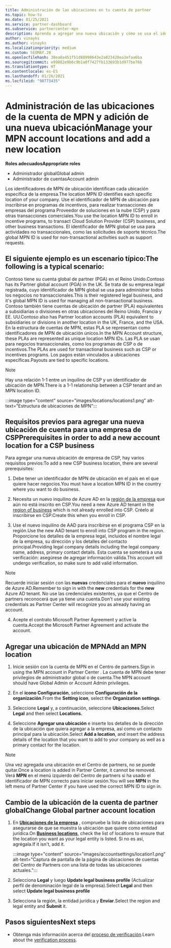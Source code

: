 ```yaml
---
title: Administración de las ubicaciones en tu cuenta de partner
ms.topic: how-to
ms.date: 01/25/2021
ms.service: partner-dashboard
ms.subservice: partnercenter-mpn
description: Aprenda a agregar una nueva ubicación y cómo se usa el identificador de MPN de ubicación en programas de incentivos, empresas de CSP, suscripciones y otras transacciones.
author: vinayks
ms.author: vinayks
ms.localizationpriority: medium
ms.custom: SEOMAY.20
ms.openlocfilehash: 38ea8a451f51d80998643e2a023420ea3efaa6ba
ms.sourcegitcommit: e99882e9b6c9b1a0f7427fb133693b1d977be76b
ms.translationtype: HT
ms.contentlocale: es-ES
ms.lasthandoff: 01/26/2021
ms.locfileid: "98773435"
---
```

# <a name="manage-your-mpn-account-locations-and-add-a-new-location"></a><span data-ttu-id="8392d-103">Administración de las ubicaciones de la cuenta de MPN y adición de una nueva ubicación</span><span class="sxs-lookup"><span data-stu-id="8392d-103">Manage your MPN account locations and add a new location</span></span>


<span data-ttu-id="8392d-104">**Roles adecuados**</span><span class="sxs-lookup"><span data-stu-id="8392d-104">**Appropriate roles**</span></span>

- <span data-ttu-id="8392d-105">Administrador global</span><span class="sxs-lookup"><span data-stu-id="8392d-105">Global admin</span></span>
- <span data-ttu-id="8392d-106">Administrador de cuentas</span><span class="sxs-lookup"><span data-stu-id="8392d-106">Account admin</span></span>

<span data-ttu-id="8392d-107">Los identificadores de MPN de ubicación identifican cada ubicación específica de la empresa.</span><span class="sxs-lookup"><span data-stu-id="8392d-107">The location MPN ID identifies each specific location of your company.</span></span> <span data-ttu-id="8392d-108">Use el identificador de MPN de ubicación para inscribirse en programas de incentivos, para realizar transacciones de empresas del programa Proveedor de soluciones en la nube (CSP) y para otras transacciones comerciales.</span><span class="sxs-lookup"><span data-stu-id="8392d-108">You use the location MPN ID to enroll in incentive programs, to transact Cloud Solution Provider (CSP) business, and other business transactions.</span></span> <span data-ttu-id="8392d-109">El identificador de MPN global se usa para actividades no transaccionales, como las solicitudes de soporte técnico.</span><span class="sxs-lookup"><span data-stu-id="8392d-109">The global MPN ID is used for non-transactional activities such as support requests.</span></span>

## <a name="the-following-is-a-typical-scenario"></a><span data-ttu-id="8392d-110">El siguiente ejemplo es un escenario típico:</span><span class="sxs-lookup"><span data-stu-id="8392d-110">The following is a typical scenario:</span></span>

<span data-ttu-id="8392d-111">Contoso tiene su cuenta global de partner (PGA) en el Reino Unido.</span><span class="sxs-lookup"><span data-stu-id="8392d-111">Contoso has its Partner global account (PGA) in the UK.</span></span> <span data-ttu-id="8392d-112">Se trata de su empresa legal registrada, cuyo identificador de MPN global se usa para administrar todos los negocios no transaccionales.</span><span class="sxs-lookup"><span data-stu-id="8392d-112">This is their registered legal business, and it's global MPN ID is used for managing all non-transactional business.</span></span> <span data-ttu-id="8392d-113">Contoso también tiene cuentas de ubicación de partner (PLA) equivalentes a subsidiarias o divisiones en otras ubicaciones del Reino Unido, Francia y EE. UU.</span><span class="sxs-lookup"><span data-stu-id="8392d-113">Contoso also has Partner location accounts (PLA) equivalent to subsidiaries or divisions in another location in the UK, France, and the USA.</span></span> <span data-ttu-id="8392d-114">En la estructura de cuentas de MPN, estas PLA se representan como identificadores de MPN de ubicación únicos.</span><span class="sxs-lookup"><span data-stu-id="8392d-114">In the MPN Account structure, these PLAs are represented as unique location MPN IDs.</span></span> <span data-ttu-id="8392d-115">Las PLA se usan para negocios transaccionales, como los programas de CSP o de incentivos.</span><span class="sxs-lookup"><span data-stu-id="8392d-115">The PLAs are used for transactional business such as CSP or incentives programs.</span></span> <span data-ttu-id="8392d-116">Los pagos están vinculados a ubicaciones específicas.</span><span class="sxs-lookup"><span data-stu-id="8392d-116">Payouts are tied to specific locations.</span></span> 

>[!NOTE]
><span data-ttu-id="8392d-117">Hay una relación 1-1 entre un inquilino de CSP y un identificador de ubicación de MPN.</span><span class="sxs-lookup"><span data-stu-id="8392d-117">There is a 1-1 relationship between a CSP tenant and an MPN location ID.</span></span>

:::image type="content" source="images/locations/locations1.png" alt-text="Estructura de ubicaciones de MPN":::

## <a name="prerequisites-in-order-to-add-a-new-account-location-for-a-csp-business"></a><span data-ttu-id="8392d-119">Requisitos previos para agregar una nueva ubicación de cuenta para una empresa de CSP</span><span class="sxs-lookup"><span data-stu-id="8392d-119">Prerequisites in order to add a new account location for a CSP business</span></span>

<span data-ttu-id="8392d-120">Para agregar una nueva ubicación de empresa de CSP, hay varios requisitos previos:</span><span class="sxs-lookup"><span data-stu-id="8392d-120">To add a new CSP business location, there are several prerequisites:</span></span>

1. <span data-ttu-id="8392d-121">Debe tener un identificador de MPN de ubicación en el país en el que quiere hacer negocios.</span><span class="sxs-lookup"><span data-stu-id="8392d-121">You must have a location MPN ID in the country where you want to do business.</span></span>

1. <span data-ttu-id="8392d-122">Necesita un nuevo inquilino de Azure AD en la [región de la empresa](regional-authorization-overview.md) que aún no está inscrito en CSP.</span><span class="sxs-lookup"><span data-stu-id="8392d-122">You need a new Azure AD tenant in the [region of business](regional-authorization-overview.md) which is not already enrolled into CSP.</span></span> <span data-ttu-id="8392d-123">Créelo al inscribirse en CSP.</span><span class="sxs-lookup"><span data-stu-id="8392d-123">Create this when you enroll in CSP.</span></span>
 
3. <span data-ttu-id="8392d-124">Use el nuevo inquilino de AAD para inscribirse en el programa CSP en la región.</span><span class="sxs-lookup"><span data-stu-id="8392d-124">Use the new AAD tenant to enroll into CSP program in the region.</span></span>
<span data-ttu-id="8392d-125">Proporcione los detalles de la empresa legal, incluidos el nombre legal de la empresa, su dirección y los detalles del contacto principal.</span><span class="sxs-lookup"><span data-stu-id="8392d-125">Providing legal company details including the legal company name, address, primary contact details.</span></span> <span data-ttu-id="8392d-126">Esta cuenta se someterá a una verificación: asegúrese de agregar información válida.</span><span class="sxs-lookup"><span data-stu-id="8392d-126">This account will undergo verification, so make sure to add valid information.</span></span>

>[!NOTE] 
 ><span data-ttu-id="8392d-127">Recuerde iniciar sesión con las **nuevas** credenciales para el **nuevo** inquilino de Azure AD.</span><span class="sxs-lookup"><span data-stu-id="8392d-127">Remember to sign in with the **new** credentials for the **new** Azure AD tenant.</span></span> <span data-ttu-id="8392d-128">No use las credenciales existentes, ya que el Centro de partners reconocerá que ya tiene una cuenta.</span><span class="sxs-lookup"><span data-stu-id="8392d-128">Don't use your existing credentials as Partner Center will recognize you as already having an account.</span></span>

4. <span data-ttu-id="8392d-129">Acepte el contrato Microsoft Partner Agreement y active la cuenta.</span><span class="sxs-lookup"><span data-stu-id="8392d-129">Accept the Microsoft Partner Agreement and activate the account.</span></span>

## <a name="add-an-mpn-location"></a><span data-ttu-id="8392d-130">Agregar una ubicación de MPN</span><span class="sxs-lookup"><span data-stu-id="8392d-130">Add an MPN location</span></span>

1. <span data-ttu-id="8392d-131">Inicie sesión con la cuenta de MPN en el Centro de partners.</span><span class="sxs-lookup"><span data-stu-id="8392d-131">Sign in using the MPN account in Partner Center .</span></span> <span data-ttu-id="8392d-132">La cuenta de MPN debe tener privilegios de administrador global o de cuenta.</span><span class="sxs-lookup"><span data-stu-id="8392d-132">The MPN account should have Global Admin or Account Admin privileges.</span></span> 

1. <span data-ttu-id="8392d-133">En el **icono Configuración**, seleccione **Configuración de la organización**.</span><span class="sxs-lookup"><span data-stu-id="8392d-133">From the **Setting icon**, select the **Organization settings**.</span></span>

2. <span data-ttu-id="8392d-134">Seleccione **Legal** y, a continuación, seleccione **Ubicaciones.**</span><span class="sxs-lookup"><span data-stu-id="8392d-134">Select **Legal** and then select **Locations.**</span></span>

3. <span data-ttu-id="8392d-135">Seleccione **Agregar una ubicación** e inserte los detalles de la dirección de la ubicación que quiera agregar a la empresa, así como un contacto principal para la ubicación.</span><span class="sxs-lookup"><span data-stu-id="8392d-135">Select **Add a location**, and insert the address details of the location that you want to add to your company as well as a primary contact for the location.</span></span>

> [!NOTE]
> <span data-ttu-id="8392d-136">Una vez agregada una ubicación en el Centro de partners, no se puede quitar.</span><span class="sxs-lookup"><span data-stu-id="8392d-136">Once a location is added in Partner Center, it cannot be removed.</span></span> <span data-ttu-id="8392d-137">Verá **MPN** en el menú izquierdo del Centro de partners si ha usado el identificador de MPN correcto para iniciar sesión.</span><span class="sxs-lookup"><span data-stu-id="8392d-137">You will see **MPN** in the left menu of Partner Center if you have used the correct MPN ID to sign in.</span></span>

## <a name="change-global-partner-account-location"></a><span data-ttu-id="8392d-138">Cambio de la ubicación de la cuenta de partner global</span><span class="sxs-lookup"><span data-stu-id="8392d-138">Change Global partner account location</span></span>

1. <span data-ttu-id="8392d-139">En **[Ubicaciones de la empresa](https://partner.microsoft.com/dashboard/account/v3/organization/legalinfo#mpn)** , compruebe la lista de ubicaciones para asegurarse de que se muestra la ubicación que quiere como entidad jurídica.</span><span class="sxs-lookup"><span data-stu-id="8392d-139">On **[Business locations](https://partner.microsoft.com/dashboard/account/v3/organization/legalinfo#mpn)**, check the list of locations to ensure that the location you want as your legal entity is listed.</span></span> <span data-ttu-id="8392d-140">Si no es así, agrégala.</span><span class="sxs-lookup"><span data-stu-id="8392d-140">If it isn't, add it.</span></span>

   :::image type="content" source="images/accountsettings/location1.png" alt-text="Captura de pantalla de la página de ubicaciones de cuentas del Centro de Partners con una lista de todas las ubicaciones actuales.":::

2. <span data-ttu-id="8392d-142">Selecciona **Legal** y luego **Update legal business profile** (Actualizar perfil de denominación legal de la empresa).</span><span class="sxs-lookup"><span data-stu-id="8392d-142">Select **Legal** and then select **Update legal business profile**</span></span>
  
3. <span data-ttu-id="8392d-143">Selecciona la región, la entidad jurídica y **Enviar**.</span><span class="sxs-lookup"><span data-stu-id="8392d-143">Select the region and legal entity and **Submit** it.</span></span>

  
## <a name="next-steps"></a><span data-ttu-id="8392d-144">Pasos siguientes</span><span class="sxs-lookup"><span data-stu-id="8392d-144">Next steps</span></span>

- <span data-ttu-id="8392d-145">Obtenga más información acerca del [proceso de verificación](verification-responses.md).</span><span class="sxs-lookup"><span data-stu-id="8392d-145">Learn about the [verification process](verification-responses.md).</span></span>
